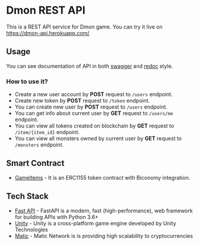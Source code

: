 <h1> Dmon REST API </h1>

<p> This is a REST API service for Dmon game. You can try it live on <a href="https://dmon-api.herokuapp.com/">https://dmon-api.herokuapp.com/</a></p>


<h2> Usage </h2>

<p>You can see documentation of API in both <a href="https://dmon-api.herokuapp.com/docs">swagger</a> and <a href="https://dmon-api.herokuapp.com/redoc">redoc</a> style.</p>

<h3> How to use it? </h3>


<ul>
    <li>Create a new user account by <strong>POST</strong> request to <code>/users</code> endpoint.</li>
    <li>Create new token by <strong>POST</strong> request to <code>/token</code> endpoint.</li>
    <li>You can create new user by <strong>POST</strong> request to <code>/users</code> endpoint.</li>
    <li>You can get info about current user by <strong>GET</strong> request to <code>/users/me</code> endpoint.</li>
    <li>You can view all tokens created on blockchain by <strong>GET</strong> request to <code>/item/{item_id}</code> endpoint.</li>
    <li>You can view all monsters owned by current user by <strong>GET</strong> request to <code>/monsters</code> endpoint.</li>
</ul>

## Smart Contract

- [GameItems](https://explorer-mumbai.maticvigil.com/address/0xc57321FA436BA8c3B11831Ca87f7d0b8D757bC0e/transactions) - It is an ERC1155 token contract with Biconomy integration.



## Tech Stack

- [Fast API](https://fastapi.tiangolo.com/) - FastAPI is a modern, fast (high-performance), web framework for building APIs with Python 3.6+
- [Unity](https://unity.com/) - Unity is a cross-platform game engine developed by Unity Technologies
- [Matic](https://matic.network/) - Matic Network is is providing high scalability to cryptocurrencies
